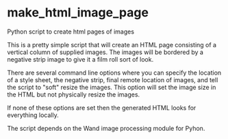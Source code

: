 # make_html_image_page
Python script to create html pages of images

This is a pretty simple script that will create an HTML page consisting of a vertical column of supplied images. The images will be bordered by a negative strip image to give it a film roll sort of look.

There are several command line options where you can specify the location of a style sheet, the negative strip, final remote location of images, and tell the script to "soft" resize the images. This option will set the image size in the HTML but not physically resize the images.

If none of these options are set then the generated HTML looks for everything locally.

The script depends on the Wand image processing module for Pyhon.
